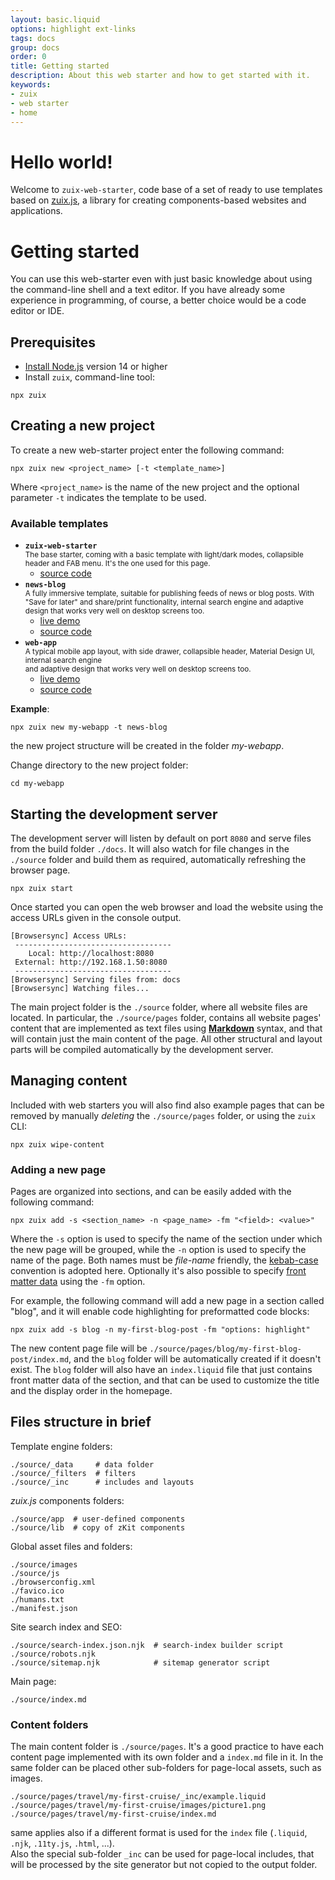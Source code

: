 ```yaml
---
layout: basic.liquid
options: highlight ext-links
tags: docs
group: docs
order: 0
title: Getting started
description: About this web starter and how to get started with it.
keywords:
- zuix
- web starter
- home
---
```


# Hello world!

Welcome to `zuix-web-starter`, code base of a set of ready to use templates based on [zuix.js](https://zuixjs.org),
a library for creating components-based websites and applications.


# Getting started

You can use this web-starter even with just basic knowledge about using the command-line shell and a text editor. 
If you have already some experience in programming, of course, a better choice would be a code editor or IDE.

## Prerequisites

- [Install Node.js](https://nodejs.org/en/download/) version 14 or higher
- Install `zuix`, command-line tool:

```shell
npx zuix
```


## Creating a new project

To create a new web-starter project enter the following command:

```shell
npx zuix new <project_name> [-t <template_name>]
```

Where `<project_name>` is the name of the new project and the optional parameter `-t` indicates the template to be used.

### Available templates

- **`zuix-web-starter`**  
  <small>The base starter, coming with a basic template with light/dark modes, collapsible header and FAB menu. It's the
  one used for this page.</small>
  - [source code](https://github.com/zuixjs/zuix-web-starter)
- **`news-blog`**  
  <small>A fully immersive template, suitable for publishing feeds of news or blog posts. With "Save for later" and share/print
  functionality, internal search engine and adaptive design that works very well on desktop screens too.</small>
  - [live demo](https://zuixjs.github.io/news-blog)
  - [source code](https://github.com/zuixjs/news-blog)
- **`web-app`**  
  <small>A typical mobile app layout, with side drawer, collapsible header, Material Design UI, internal search engine  
  and adaptive design that works very well on desktop screens too.</small>
  - [live demo](https://zuixjs.github.io/web-app)
  - [source code](https://github.com/zuixjs/web-app)

**Example**:

```shell
npx zuix new my-webapp -t news-blog
```

the new project structure will be created in the folder *my-webapp*.

Change directory to the new project folder:

```shell
cd my-webapp
```

## Starting the development server

The development server will listen by default on port `8080` and serve files from the build folder `./docs`.
It will also watch for file changes in the `./source` folder and build them as required, automatically refreshing the browser
page.

```shell
npx zuix start
```

Once started you can open the web browser and load the website using the access URLs given in the console output.

```shell
[Browsersync] Access URLs:
 -----------------------------------
    Local: http://localhost:8080
 External: http://192.168.1.50:8080
 -----------------------------------
[Browsersync] Serving files from: docs
[Browsersync] Watching files...
```

The main project folder is the `./source` folder, where all website files are located. In particular, the `./source/pages` folder,
contains all website pages' content that are implemented as text files using [**Markdown**](https://www.markdownguide.org/getting-started/) syntax,
and that will contain just the main content of the page. All other structural and layout parts will be compiled
automatically by the development server.  


## Managing content

Included with web starters you will also find also example pages that can be removed by manually *deleting* the
`./source/pages` folder, or using the `zuix` CLI:

```shell
npx zuix wipe-content
```


### Adding a new page

Pages are organized into sections, and can be easily added with the following command:

```shell
npx zuix add -s <section_name> -n <page_name> -fm "<field>: <value>"
```

Where the `-s` option is used to specify the name of the section under which the new page will be grouped, while the `-n`
option is used to specify the name of the page.
Both names must be *file-name* friendly, the [kebab-case](https://en.wikipedia.org/wiki/Letter_case#Kebab_case)
convention is adopted here.
Optionally it's also possible to specify [front matter data](../pages-layout) using the `-fm` option.

For example, the following command will add a new page in a section called "blog", and it will enable code highlighting
for preformatted code blocks:

```shell
npx zuix add -s blog -n my-first-blog-post -fm "options: highlight"
```

The new content page file will be `./source/pages/blog/my-first-blog-post/index.md`, and the `blog` folder will be automatically
created if it doesn't exist. The `blog` folder will also have an `index.liquid` file that just contains front matter data
of the section, and that can be used to customize the title and the display order in the homepage.


## Files structure in brief

Template engine folders:
```
./source/_data     # data folder
./source/_filters  # filters
./source/_inc      # includes and layouts
```

*zuix.js* components folders:
```
./source/app  # user-defined components
./source/lib  # copy of zKit components
```

Global asset files and folders:
```
./source/images
./source/js
./browserconfig.xml
./favico.ico
./humans.txt
./manifest.json
```

Site search index and SEO:
```
./source/search-index.json.njk  # search-index builder script
./source/robots.njk
./source/sitemap.njk            # sitemap generator script
```

Main page:
```
./source/index.md
```


### Content folders

The main content folder is `./source/pages`. It's a good practice to have each content page implemented with its own
folder and a `index.md` file in it. In the same folder can be placed other sub-folders for page-local assets, such as images.

```
./source/pages/travel/my-first-cruise/_inc/example.liquid
./source/pages/travel/my-first-cruise/images/picture1.png
./source/pages/travel/my-first-cruise/index.md
```

same applies also if a different format is used for the `index` file (`.liquid`, `.njk`, `.11ty.js`, `.html`, ...).  
Also the special sub-folder `_inc` can be used for page-local includes, that will be processed by the site generator
but not copied to the output folder.
